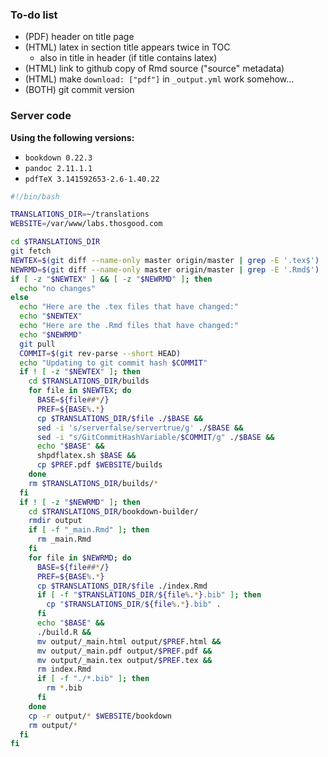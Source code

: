 ### To-do list

- (PDF) header on title page
- (HTML) latex in section title appears twice in TOC
  + also in title in header (if title contains latex)
- (HTML) link to github copy of Rmd source ("source" metadata)
- (HTML) make `download: ["pdf"]` in `_output.yml` work somehow...
- (BOTH) git commit version

### Server code

**Using the following versions:**
- `bookdown 0.22.3`
- `pandoc 2.11.1.1`
- `pdfTeX 3.141592653-2.6-1.40.22`

```bash
#!/bin/bash

TRANSLATIONS_DIR=~/translations
WEBSITE=/var/www/labs.thosgood.com

cd $TRANSLATIONS_DIR
git fetch
NEWTEX=$(git diff --name-only master origin/master | grep -E '.tex$')
NEWRMD=$(git diff --name-only master origin/master | grep -E '.Rmd$')
if [ -z "$NEWTEX" ] && [ -z "$NEWRMD" ]; then
  echo "no changes"
else
  echo "Here are the .tex files that have changed:"
  echo "$NEWTEX"
  echo "Here are the .Rmd files that have changed:"
  echo "$NEWRMD"
  git pull
  COMMIT=$(git rev-parse --short HEAD)
  echo "Updating to git commit hash $COMMIT"
  if ! [ -z "$NEWTEX" ]; then
    cd $TRANSLATIONS_DIR/builds
    for file in $NEWTEX; do
      BASE=${file##*/}
      PREF=${BASE%.*}
      cp $TRANSLATIONS_DIR/$file ./$BASE &&
      sed -i 's/serverfalse/servertrue/g' ./$BASE &&
      sed -i "s/GitCommitHashVariable/$COMMIT/g" ./$BASE &&
      echo "$BASE" &&
      shpdflatex.sh $BASE &&
      cp $PREF.pdf $WEBSITE/builds
    done
    rm $TRANSLATIONS_DIR/builds/*
  fi
  if ! [ -z "$NEWRMD" ]; then
    cd $TRANSLATIONS_DIR/bookdown-builder/
    rmdir output
    if [ -f "_main.Rmd" ]; then
      rm _main.Rmd
    fi
    for file in $NEWRMD; do
      BASE=${file##*/}
      PREF=${BASE%.*}
      cp $TRANSLATIONS_DIR/$file ./index.Rmd
      if [ -f "$TRANSLATIONS_DIR/${file%.*}.bib" ]; then
        cp "$TRANSLATIONS_DIR/${file%.*}.bib" .
      fi
      echo "$BASE" &&
      ./build.R &&
      mv output/_main.html output/$PREF.html &&
      mv output/_main.pdf output/$PREF.pdf &&
      mv output/_main.tex output/$PREF.tex &&
      rm index.Rmd
      if [ -f "./*.bib" ]; then
        rm *.bib
      fi
    done
    cp -r output/* $WEBSITE/bookdown
    rm output/*
  fi
fi
```

